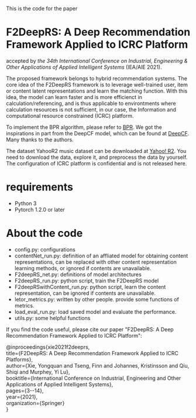 This is the code for the paper 
# F2DeepRS: A Deep Recommendation Framework Applied to ICRC Platform
accepted by _the 34th International Conference on Industrial, Engineering & Other Applications of Applied Intelligent Systems_ (IEA/AIE 2021).

The proposed framework belongs to hybrid recommendation systems. The core idea of the F2DeepRS framework is to leverage well-trained user, item or content latent representations and learn the matching function. With this idea, the model can learn faster and is more efficienct in calculation/referencing, and is thus applicable to environtments where calculation resources is not sufficient, in our case, the Information and computational resource constrained (ICRC) platform.

To implement the BPR algorithm, please refer to [BPR](https://implicit.readthedocs.io/en/latest/bpr.html). We got the inspirations in part from the DeepCF model, which can be found at  [DeepCF](https://github.com/familyld/DeepCF). Many thanks to the authors. 

The dataset YahooR2 music dataset can be downloaded at [Yahoo! R2](https://webscope.sandbox.yahoo.com/). You need to download the data, explore it, and preprocess the data by yourself. The configuration of ICRC platform is confidential and is not released here.

# requirements
- Python 3
- Pytorch 1.2.0 or later

# About the code
- config.py: configurations
- contentNet_run.py: definition of an affliated model for obtaining content representations, can be replaced with other content representation learning methods, or ignored if contents are unavailable.
- F2deepRS_net.py: definitions of model architectures
- F2deepRS_run.py: python script, train the F2DeepRS model
- F2deepRSwithContent_run.py: python script, learn the content representation, can be ignored if contents are unavailable.
- letor_metrics.py: written by other people.  provide some functions of metrics.
- load_eval_run.py: load saved model and evaluate the performance.
- utils.py: some helpful functions

If you find the code useful, please cite our paper "F2DeepRS: A Deep Recommendation Framework Applied to ICRC Platform":

@inproceedings{xie2021f2deeprs,\
  title={F2DeepRS: A Deep Recommendation Framework Applied to ICRC Platforms},\
  author={Xie, Yongquan and Tseng, Finn and Johannes, Kristinsson and Qiu, Shiqi and Murphey, Yi Lu},\
  booktitle={International Conference on Industrial, Engineering and Other Applications of Applied Intelligent Systems},\
  pages={3--14},\
  year={2021},\
  organization={Springer}\
}

